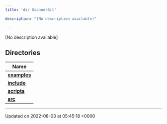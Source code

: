 ```yaml
---
title: 'dir ScannerBit'

description: "[No description available]"

---
```







[No description available]

## Directories

| Name           |
| -------------- |
| **[examples](/documentation/code/gambit_sphinx/files/dir_bbbfd0702f0dc7aacadf18c210711818/#dir-examples)**  |
| **[include](/documentation/code/gambit_sphinx/files/dir_05fbb9f424d9ed4288dc7709debd0ffd/#dir-include)**  |
| **[scripts](/documentation/code/gambit_sphinx/files/dir_95fb20c9c5d248cde58c08d66c64d998/#dir-scripts)**  |
| **[src](/documentation/code/gambit_sphinx/files/dir_7e7214566a1bf7120f8297a8773531b2/#dir-src)**  |






-------------------------------

Updated on 2022-08-03 at 05:45:18 +0000
